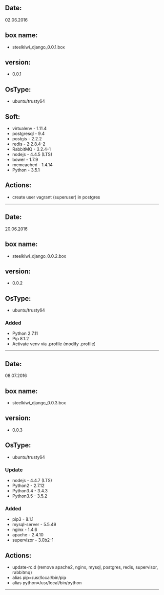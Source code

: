 ## Date:
02.06.2016

## box name:
- steelkiwi_django_0.0.1.box

## version:
- 0.0.1

## OsType:
- ubuntu/trusty64

## Soft:
- virtualenv - 1.11.4
- postgresql - 9.4
- postgis    - 2.2.2
- redis      - 2:2.8.4-2
- RabbitMQ   - 3.2.4-1
- nodejs     - 4.4.5 (LTS)
- bower      - 1.7.9
- memcached  - 1.4.14
- Python     - 3.5.1

## Actions:
- create user vagrant (superuser) in postgres

* * * 

## Date:
20.06.2016

## box name:
- steelkiwi_django_0.0.2.box

## version:
- 0.0.2

## OsType:
- ubuntu/trusty64

### Added
- Python 2.7.11
- Pip 8.1.2
- Activate venv via .profile (modify .profile)

* * *

## Date:
 08.07.2016

## box name:
- steelkiwi_django_0.0.3.box

## version:
- 0.0.3

## OsType:
- ubuntu/trusty64

### Update
- nodejs - 4.4.7 (LTS)
- Python2 - 2.7.12
- Python3.4 - 3.4.3
- Python3.5 - 3.5.2

### Added
- pip3 - 8.1.1
- mysql-server - 5.5.49
- nginx - 1.4.6
- apache - 2.4.10
- supervizor - 3.0b2-1

## Actions:
- update-rc.d (remove apache2, nginx, mysql, postgres, redis, supervisor, rabbitmq)
- alias pip=/usr/local/bin/pip
- alias python=/usr/local/bin/python


* * *

